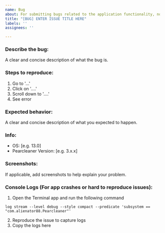```yaml
---
name: Bug
about: For submitting bugs related to the application functionality, not specific 3rd party app issues. Use APP bug report for that
title: "[BUG] ENTER ISSUE TITLE HERE"
labels: ''
assignees: ''

---
```


### Describe the bug:
A clear and concise description of what the bug is.


### Steps to reproduce:
1. Go to '...'
2. Click on '....'
3. Scroll down to '....'
4. See error
   

### Expected behavior:
A clear and concise description of what you expected to happen.


### Info:
 - OS: [e.g. 13.0]
 - Pearcleaner Version: [e.g. 3.x.x]


### Screenshots:
If applicable, add screenshots to help explain your problem.


### Console Logs (For app crashes or hard to reproduce issues):
 1. Open the Terminal app and run the following command
```
log stream --level debug --style compact --predicate 'subsystem == "com.alienator88.Pearcleaner"'
```
 2. Reproduce the issue to capture logs
 3. Copy the logs here
